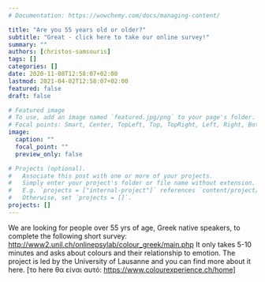 ```yaml
---
# Documentation: https://wowchemy.com/docs/managing-content/

title: "Are you 55 years old or older?"
subtitle: "Great - click here to take our online survey!"
summary: ""
authors: [christos-samsouris]
tags: []
categories: []
date: 2020-11-08T12:58:07+02:00
lastmod: 2021-04-02T12:58:07+02:00
featured: false
draft: false

# Featured image
# To use, add an image named `featured.jpg/png` to your page's folder.
# Focal points: Smart, Center, TopLeft, Top, TopRight, Left, Right, BottomLeft, Bottom, BottomRight.
image:
  caption: ""
  focal_point: ""
  preview_only: false

# Projects (optional).
#   Associate this post with one or more of your projects.
#   Simply enter your project's folder or file name without extension.
#   E.g. `projects = ["internal-project"]` references `content/project/deep-learning/index.md`.
#   Otherwise, set `projects = []`.
projects: []
---
```

We are looking for people over 55 yrs of age, Greek native speakers, to complete the following short survey:  http://www2.unil.ch/onlinepsylab/colour_greek/main.php    It only takes 5-10 minutes and asks about colours and their relationship to emotion. The project is led by the University of Lausanne and you can find more about it here. [το here θα είναι αυτό: https://www.colourexperience.ch/home]